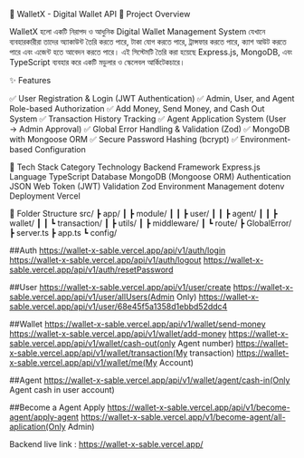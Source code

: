 📨 WalletX - Digital Wallet API
📖 Project Overview

WalletX হলো একটি নিরাপদ ও আধুনিক Digital Wallet Management System যেখানে ব্যবহারকারীরা তাদের অ্যাকাউন্ট তৈরি করতে পারে, টাকা যোগ করতে পারে, ট্রান্সফার করতে পারে, ক্যাশ আউট করতে পারে এবং এজেন্ট হতে আবেদন করতে পারে।
এই সিস্টেমটি তৈরি করা হয়েছে Express.js, MongoDB, এবং TypeScript ব্যবহার করে একটি মডুলার ও স্কেলেবল আর্কিটেকচারে।

✨ Features

✅ User Registration & Login (JWT Authentication)
✅ Admin, User, and Agent Role-based Authorization
✅ Add Money, Send Money, and Cash Out System
✅ Transaction History Tracking
✅ Agent Application System (User → Admin Approval)
✅ Global Error Handling & Validation (Zod)
✅ MongoDB with Mongoose ORM
✅ Secure Password Hashing (bcrypt)
✅ Environment-based Configuration

🧱 Tech Stack
Category Technology
Backend Framework	Express.js
Language	TypeScript
Database	MongoDB (Mongoose ORM)
Authentication	JSON Web Token (JWT)
Validation	Zod
Environment Management	dotenv
Deployment	Vercel

🧩 Folder Structure
src/
 ┣ app/
 ┃ ┣ module/
 ┃ ┃ ┣ user/
 ┃ ┃ ┣ agent/
 ┃ ┃ ┣ wallet/
 ┃ ┃ ┗ transaction/
 ┃ ┣ utils/
 ┃ ┣ middleware/
 ┃ ┗ route/
 ┣ GlobalError/
 ┣ server.ts
 ┣ app.ts
 ┗ config/

##Auth
https://wallet-x-sable.vercel.app/api/v1/auth/login  
https://wallet-x-sable.vercel.app/api/v1/auth/logout
https://wallet-x-sable.vercel.app/api/v1/auth/resetPassword

##User
https://wallet-x-sable.vercel.app/api/v1/user/create
https://wallet-x-sable.vercel.app/api/v1/user/allUsers(Admin Only)
https://wallet-x-sable.vercel.app/api/v1/user/68e45f5a1358d1ebbd52ddc4

##Wallet
https://wallet-x-sable.vercel.app/api/v1/wallet/send-money
https://wallet-x-sable.vercel.app/api/v1/wallet/add-money
https://wallet-x-sable.vercel.app/api/v1/wallet/cash-out(only Agent number)
https://wallet-x-sable.vercel.app/api/v1/wallet/transaction(My transaction)
https://wallet-x-sable.vercel.app/api/v1/wallet/me(My Account)

##Agent
https://wallet-x-sable.vercel.app/api/v1/wallet/agent/cash-in(Only Agent cash in user account)

##Become a Agent Apply
https://wallet-x-sable.vercel.app/api/v1/become-agent/apply-agent
https://wallet-x-sable.vercel.app/v1/become-agent/all-aplication(Only Admin)



Backend live link :
https://wallet-x-sable.vercel.app/




